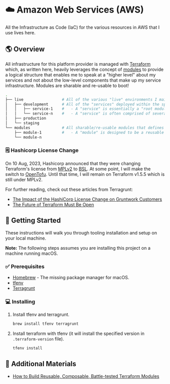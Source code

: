 # ☁️  Amazon Web Services (AWS)

All the Infrastructure as Code (IaC) for the various resources in AWS that I use lives here.

## 🌎 Overview

All infrastructure for this platform provider is managed with [Terraform](https://www.terraform.io/) which, as written
here, heavily leverages the concept of [modules](https://developer.hashicorp.com/terraform/language/modules) to provide
a logical structure that enables me to speak at a "higher level" about my services and not about the low-level
components that make up my service infrastructure. Modules are sharable and re-usable to boot!

```sh
.
├── live                 # All of the various "live" environments I maintain on the AWS platform.
│   ├── development      # All of the "services" deployed within the specified environment.
│   │   ├── service-1    #   - A "service" is essentially a "root module" in Terraform parlance.
│   │   └── service-n    #   - A "service" is often comprised of several infrastructure components, or "sub-modules".
│   ├── production
│   └── staging
└── modules              # All sharable/re-usable modules that defines pieces of larger service infrastructure.
    ├── module-1         #   - A "module" is designed to be a reusable component that can be used in various services.
    └── module-n
```

### 🗒️  Hashicorp License Change

On 10 Aug, 2023, Hashicorp announced that they were changing Terraform's license from
[MPLv2](https://www.mozilla.org/en-US/MPL/2.0/) to [BSL](https://www.hashicorp.com/bsl). At some point, I will make the
switch to [OpenTofu](https://opentofu.org/). Until that time, I will remain on Terraform v1.5.5 which is still under
MPLv2.

For further reading, check out these articles from Terragrunt:
*   [The Impact of the HashiCorp License Change on Gruntwork Customers](https://blog.gruntwork.io/the-impact-of-the-hashicorp-license-change-on-gruntwork-customers-5fcd096ba86a)
*   [The Future of Terraform Must Be Open](https://blog.gruntwork.io/the-future-of-terraform-must-be-open-ab0b9ba65bca)

## 🚀 Getting Started

These instructions will walk you through tooling installation and setup on your local machine.

**Note:** The following steps assumes you are installing this project on a machine running macOS.

### ✅ Prerequisites

*   [Homebrew](https://brew.sh/) - The missing package manager for macOS.
*   [tfenv](https://github.com/tfutils/tfenv)
*   [Terragrunt](https://terragrunt.gruntwork.io/)

### 💻 Installing

1.  Install tfenv and terragrunt.

    ```sh
    brew install tfenv terragrunt
    ```

2.  Install terraform with tfenv (it will install the specified version in `.terraform-version` file).

    ```sh
    tfenv install
    ```

## 🧠 Additional Materials

*  [How to Build Reusable, Composable, Battle-tested Terraform Modules](https://www.youtube.com/watch?v=LVgP63BkhKQ)
